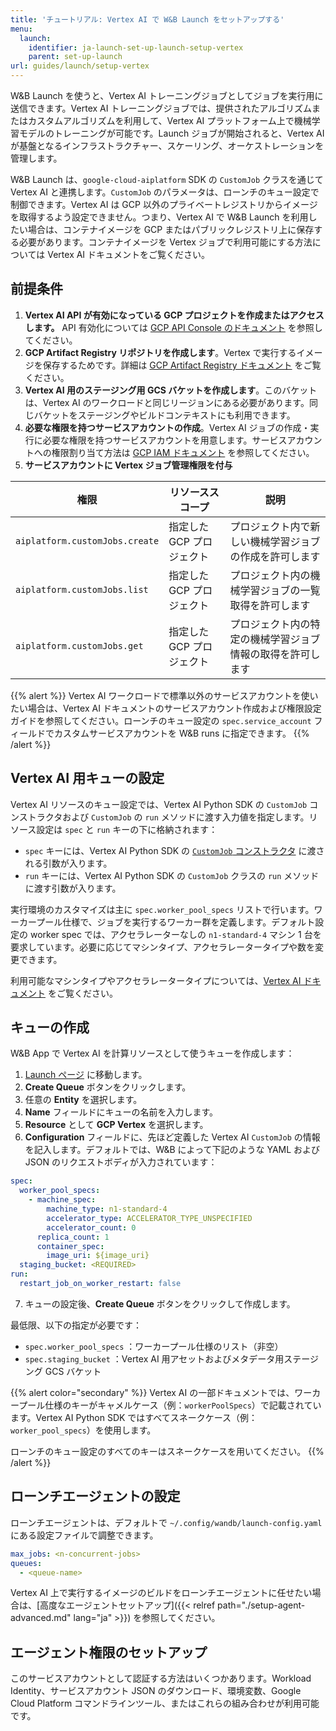 ```yaml
---
title: 'チュートリアル: Vertex AI で W&B Launch をセットアップする'
menu:
  launch:
    identifier: ja-launch-set-up-launch-setup-vertex
    parent: set-up-launch
url: guides/launch/setup-vertex
---
```


W&B Launch を使うと、Vertex AI トレーニングジョブとしてジョブを実行用に送信できます。Vertex AI トレーニングジョブでは、提供されたアルゴリズムまたはカスタムアルゴリズムを利用して、Vertex AI プラットフォーム上で機械学習モデルのトレーニングが可能です。Launch ジョブが開始されると、Vertex AI が基盤となるインフラストラクチャー、スケーリング、オーケストレーションを管理します。

W&B Launch は、`google-cloud-aiplatform` SDK の `CustomJob` クラスを通じて Vertex AI と連携します。`CustomJob` のパラメータは、ローンチのキュー設定で制御できます。Vertex AI は GCP 以外のプライベートレジストリからイメージを取得するよう設定できません。つまり、Vertex AI で W&B Launch を利用したい場合は、コンテナイメージを GCP またはパブリックレジストリ上に保存する必要があります。コンテナイメージを Vertex ジョブで利用可能にする方法については Vertex AI ドキュメントをご覧ください。

## 前提条件

1. **Vertex AI API が有効になっている GCP プロジェクトを作成またはアクセスします。** API 有効化については [GCP API Console のドキュメント](https://support.google.com/googleapi/answer/6158841?hl=ja) を参照してください。
2. **GCP Artifact Registry リポジトリを作成します**。Vertex で実行するイメージを保存するためです。詳細は [GCP Artifact Registry ドキュメント](https://cloud.google.com/artifact-registry/docs/overview) をご覧ください。
3. **Vertex AI 用のステージング用 GCS バケットを作成します**。このバケットは、Vertex AI のワークロードと同じリージョンにある必要があります。同じバケットをステージングやビルドコンテキストにも利用できます。
4. **必要な権限を持つサービスアカウントの作成**。Vertex AI ジョブの作成・実行に必要な権限を持つサービスアカウントを用意します。サービスアカウントへの権限割り当て方法は [GCP IAM ドキュメント](https://cloud.google.com/iam/docs/creating-managing-service-accounts) を参照してください。
5. **サービスアカウントに Vertex ジョブ管理権限を付与**

| 権限                             | リソーススコープ           | 説明                                                                                   |
| -------------------------------- | -------------------------- | -------------------------------------------------------------------------------------- |
| `aiplatform.customJobs.create`   | 指定した GCP プロジェクト   | プロジェクト内で新しい機械学習ジョブの作成を許可します                                 |
| `aiplatform.customJobs.list`     | 指定した GCP プロジェクト   | プロジェクト内の機械学習ジョブの一覧取得を許可します                                   |
| `aiplatform.customJobs.get`      | 指定した GCP プロジェクト   | プロジェクト内の特定の機械学習ジョブ情報の取得を許可します                            |

{{% alert %}}
Vertex AI ワークロードで標準以外のサービスアカウントを使いたい場合は、Vertex AI ドキュメントのサービスアカウント作成および権限設定ガイドを参照してください。ローンチのキュー設定の `spec.service_account` フィールドでカスタムサービスアカウントを W&B runs に指定できます。
{{% /alert %}}

## Vertex AI 用キューの設定

Vertex AI リソースのキュー設定では、Vertex AI Python SDK の `CustomJob` コンストラクタおよび `CustomJob` の `run` メソッドに渡す入力値を指定します。リソース設定は `spec` と `run` キーの下に格納されます：

- `spec` キーには、Vertex AI Python SDK の [`CustomJob` コンストラクタ](https://cloud.google.com/vertex-ai/docs/pipelines/customjob-component) に渡される引数が入ります。
- `run` キーには、Vertex AI Python SDK の `CustomJob` クラスの `run` メソッドに渡す引数が入ります。

実行環境のカスタマイズは主に `spec.worker_pool_specs` リストで行います。ワーカープール仕様で、ジョブを実行するワーカー群を定義します。デフォルト設定の worker spec では、アクセラレーターなしの `n1-standard-4` マシン 1 台を要求しています。必要に応じてマシンタイプ、アクセラレータータイプや数を変更できます。

利用可能なマシンタイプやアクセラレータータイプについては、[Vertex AI ドキュメント](https://cloud.google.com/vertex-ai/docs/reference/rest/v1/MachineSpec) をご覧ください。

## キューの作成

W&B App で Vertex AI を計算リソースとして使うキューを作成します：

1. [Launch ページ](https://wandb.ai/launch) に移動します。
2. **Create Queue** ボタンをクリックします。
3. 任意の **Entity** を選択します。
4. **Name** フィールドにキューの名前を入力します。
5. **Resource** として **GCP Vertex** を選択します。
6. **Configuration** フィールドに、先ほど定義した Vertex AI `CustomJob` の情報を記入します。デフォルトでは、W&B によって下記のような YAML および JSON のリクエストボディが入力されています：

```yaml
spec:
  worker_pool_specs:
    - machine_spec:
        machine_type: n1-standard-4
        accelerator_type: ACCELERATOR_TYPE_UNSPECIFIED
        accelerator_count: 0
      replica_count: 1
      container_spec:
        image_uri: ${image_uri}
  staging_bucket: <REQUIRED>
run:
  restart_job_on_worker_restart: false
```

7. キューの設定後、**Create Queue** ボタンをクリックして作成します。

最低限、以下の指定が必要です：

- `spec.worker_pool_specs` ：ワーカープール仕様のリスト（非空）
- `spec.staging_bucket` ：Vertex AI 用アセットおよびメタデータ用ステージング GCS バケット

{{% alert color="secondary" %}}
Vertex AI の一部ドキュメントでは、ワーカープール仕様のキーがキャメルケース（例：`workerPoolSpecs`）で記載されています。Vertex AI Python SDK ではすべてスネークケース（例：`worker_pool_specs`）を使用します。

ローンチのキュー設定のすべてのキーはスネークケースを用いてください。
{{% /alert %}}

## ローンチエージェントの設定

ローンチエージェントは、デフォルトで `~/.config/wandb/launch-config.yaml` にある設定ファイルで調整できます。

```yaml
max_jobs: <n-concurrent-jobs>
queues:
  - <queue-name>
```

Vertex AI 上で実行するイメージのビルドをローンチエージェントに任せたい場合は、[高度なエージェントセットアップ]({{< relref path="./setup-agent-advanced.md" lang="ja" >}}) を参照してください。

## エージェント権限のセットアップ

このサービスアカウントとして認証する方法はいくつかあります。Workload Identity、サービスアカウント JSON のダウンロード、環境変数、Google Cloud Platform コマンドラインツール、またはこれらの組み合わせが利用可能です。